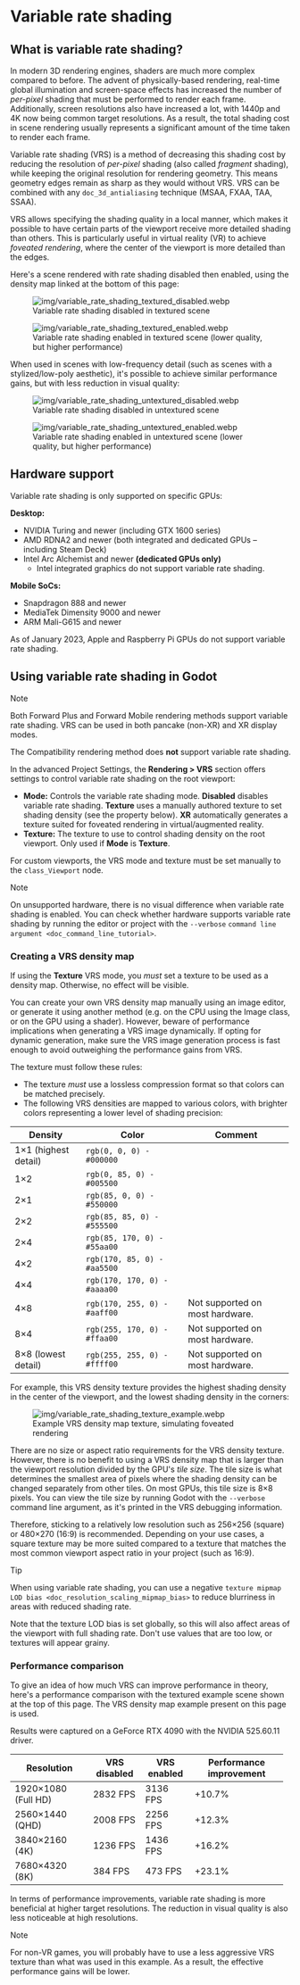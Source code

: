# Variable rate shading

## What is variable rate shading?

In modern 3D rendering engines, shaders are much more complex compared
to before. The advent of physically-based rendering, real-time global
illumination and screen-space effects has increased the number of
*per-pixel* shading that must be performed to render each frame.
Additionally, screen resolutions also have increased a lot, with 1440p
and 4K now being common target resolutions. As a result, the total
shading cost in scene rendering usually represents a significant amount
of the time taken to render each frame.

Variable rate shading (VRS) is a method of decreasing this shading cost
by reducing the resolution of *per-pixel* shading (also called
*fragment* shading), while keeping the original resolution for rendering
geometry. This means geometry edges remain as sharp as they would
without VRS. VRS can be combined with any `doc_3d_antialiasing`
technique (MSAA, FXAA, TAA, SSAA).

VRS allows specifying the shading quality in a local manner, which makes
it possible to have certain parts of the viewport receive more detailed
shading than others. This is particularly useful in virtual reality (VR)
to achieve *foveated rendering*, where the center of the viewport is
more detailed than the edges.

Here's a scene rendered with rate shading disabled then enabled, using
the density map linked at the bottom of this page:

<figure class="align-center">
<img src="img/variable_rate_shading_textured_disabled.webp"
alt="img/variable_rate_shading_textured_disabled.webp" />
<figcaption>Variable rate shading disabled in textured
scene</figcaption>
</figure>

<figure class="align-center">
<img src="img/variable_rate_shading_textured_enabled.webp"
alt="img/variable_rate_shading_textured_enabled.webp" />
<figcaption>Variable rate shading enabled in textured scene (lower
quality, but higher performance)</figcaption>
</figure>

When used in scenes with low-frequency detail (such as scenes with a
stylized/low-poly aesthetic), it's possible to achieve similar
performance gains, but with less reduction in visual quality:

<figure class="align-center">
<img src="img/variable_rate_shading_untextured_disabled.webp"
alt="img/variable_rate_shading_untextured_disabled.webp" />
<figcaption>Variable rate shading disabled in untextured
scene</figcaption>
</figure>

<figure class="align-center">
<img src="img/variable_rate_shading_untextured_enabled.webp"
alt="img/variable_rate_shading_untextured_enabled.webp" />
<figcaption>Variable rate shading enabled in untextured scene (lower
quality, but higher performance)</figcaption>
</figure>

## Hardware support

Variable rate shading is only supported on specific GPUs:

**Desktop:**

-   NVIDIA Turing and newer (including GTX 1600 series)
-   AMD RDNA2 and newer (both integrated and dedicated GPUs – including
    Steam Deck)
-   Intel Arc Alchemist and newer **(dedicated GPUs only)**
    -   Intel integrated graphics do not support variable rate shading.

**Mobile SoCs:**

-   Snapdragon 888 and newer
-   MediaTek Dimensity 9000 and newer
-   ARM Mali-G615 and newer

As of January 2023, Apple and Raspberry Pi GPUs do not support variable
rate shading.

## Using variable rate shading in Godot

Note

Both Forward Plus and Forward Mobile rendering methods support variable
rate shading. VRS can be used in both pancake (non-XR) and XR display
modes.

The Compatibility rendering method does **not** support variable rate
shading.

In the advanced Project Settings, the **Rendering &gt; VRS** section
offers settings to control variable rate shading on the root viewport:

-   **Mode:** Controls the variable rate shading mode. **Disabled**
    disables variable rate shading. **Texture** uses a manually authored
    texture to set shading density (see the property below). **XR**
    automatically generates a texture suited for foveated rendering in
    virtual/augmented reality.
-   **Texture:** The texture to use to control shading density on the
    root viewport. Only used if **Mode** is **Texture**.

For custom viewports, the VRS mode and texture must be set manually to
the `class_Viewport` node.

Note

On unsupported hardware, there is no visual difference when variable
rate shading is enabled. You can check whether hardware supports
variable rate shading by running the editor or project with the
`--verbose` `command line argument <doc_command_line_tutorial>`.

### Creating a VRS density map

If using the **Texture** VRS mode, you *must* set a texture to be used
as a density map. Otherwise, no effect will be visible.

You can create your own VRS density map manually using an image editor,
or generate it using another method (e.g. on the CPU using the Image
class, or on the GPU using a shader). However, beware of performance
implications when generating a VRS image dynamically. If opting for
dynamic generation, make sure the VRS image generation process is fast
enough to avoid outweighing the performance gains from VRS.

The texture must follow these rules:

-   The texture *must* use a lossless compression format so that colors
    can be matched precisely.
-   The following VRS densities are mapped to various colors, with
    brighter colors representing a lower level of shading precision:

<table style="width:99%;">
<colgroup>
<col style="width: 25%" />
<col style="width: 36%" />
<col style="width: 37%" />
</colgroup>
<thead>
<tr>
<th>Density</th>
<th>Color</th>
<th>Comment</th>
</tr>
</thead>
<tbody>
<tr>
<td>1×1 (highest detail)</td>
<td><code>rgb(0, 0, 0) - #000000</code></td>
<td></td>
</tr>
<tr>
<td>1×2</td>
<td><code>rgb(0, 85, 0) - #005500</code></td>
<td></td>
</tr>
<tr>
<td>2×1</td>
<td><code>rgb(85, 0, 0) - #550000</code></td>
<td></td>
</tr>
<tr>
<td>2×2</td>
<td><code>rgb(85, 85, 0) - #555500</code></td>
<td></td>
</tr>
<tr>
<td>2×4</td>
<td><code>rgb(85, 170, 0) - #55aa00</code></td>
<td></td>
</tr>
<tr>
<td>4×2</td>
<td><code>rgb(170, 85, 0) - #aa5500</code></td>
<td></td>
</tr>
<tr>
<td>4×4</td>
<td><code>rgb(170, 170, 0) - #aaaa00</code></td>
<td></td>
</tr>
<tr>
<td>4×8</td>
<td><code>rgb(170, 255, 0) - #aaff00</code></td>
<td>Not supported on most hardware.</td>
</tr>
<tr>
<td>8×4</td>
<td><code>rgb(255, 170, 0) - #ffaa00</code></td>
<td>Not supported on most hardware.</td>
</tr>
<tr>
<td>8×8 (lowest detail)</td>
<td><code>rgb(255, 255, 0) - #ffff00</code></td>
<td>Not supported on most hardware.</td>
</tr>
</tbody>
</table>

For example, this VRS density texture provides the highest shading
density in the center of the viewport, and the lowest shading density in
the corners:

<figure class="align-center">
<img src="img/variable_rate_shading_texture_example.webp"
alt="img/variable_rate_shading_texture_example.webp" />
<figcaption>Example VRS density map texture, simulating foveated
rendering</figcaption>
</figure>

There are no size or aspect ratio requirements for the VRS density
texture. However, there is no benefit to using a VRS density map that is
larger than the viewport resolution divided by the GPU's *tile size*.
The tile size is what determines the smallest area of pixels where the
shading density can be changed separately from other tiles. On most
GPUs, this tile size is 8×8 pixels. You can view the tile size by
running Godot with the `--verbose` command line argument, as it's
printed in the VRS debugging information.

Therefore, sticking to a relatively low resolution such as 256×256
(square) or 480×270 (16:9) is recommended. Depending on your use cases,
a square texture may be more suited compared to a texture that matches
the most common viewport aspect ratio in your project (such as 16:9).

Tip

When using variable rate shading, you can use a negative
`texture mipmap LOD bias <doc_resolution_scaling_mipmap_bias>` to reduce
blurriness in areas with reduced shading rate.

Note that the texture LOD bias is set globally, so this will also affect
areas of the viewport with full shading rate. Don't use values that are
too low, or textures will appear grainy.

### Performance comparison

To give an idea of how much VRS can improve performance in theory,
here's a performance comparison with the textured example scene shown at
the top of this page. The VRS density map example present on this page
is used.

Results were captured on a GeForce RTX 4090 with the NVIDIA 525.60.11
driver.

<table style="width:97%;">
<colgroup>
<col style="width: 27%" />
<col style="width: 18%" />
<col style="width: 17%" />
<col style="width: 32%" />
</colgroup>
<thead>
<tr>
<th>Resolution</th>
<th>VRS disabled</th>
<th>VRS enabled</th>
<th>Performance improvement</th>
</tr>
</thead>
<tbody>
<tr>
<td>1920×1080 (Full HD)</td>
<td>2832 FPS</td>
<td>3136 FPS</td>
<td>+10.7%</td>
</tr>
<tr>
<td>2560×1440 (QHD)</td>
<td>2008 FPS</td>
<td>2256 FPS</td>
<td>+12.3%</td>
</tr>
<tr>
<td>3840×2160 (4K)</td>
<td>1236 FPS</td>
<td>1436 FPS</td>
<td>+16.2%</td>
</tr>
<tr>
<td>7680×4320 (8K)</td>
<td>384 FPS</td>
<td>473 FPS</td>
<td>+23.1%</td>
</tr>
</tbody>
</table>

In terms of performance improvements, variable rate shading is more
beneficial at higher target resolutions. The reduction in visual quality
is also less noticeable at high resolutions.

Note

For non-VR games, you will probably have to use a less aggressive VRS
texture than what was used in this example. As a result, the effective
performance gains will be lower.
